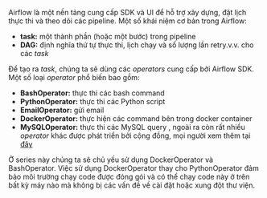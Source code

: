 Airflow là một nền tảng cung cấp SDK và UI để hỗ trợ xây dựng, đặt lịch thực thi và theo dõi các pipeline.
Một số khái niệm cơ bản trong Airflow:

- **task:** một thành phần (hoặc một bước) trong pipeline
- **DAG:** định nghĩa thứ tự thực thi, lịch chạy và số lượng lần retry.v.v. cho các *task*

Để tạo ra *task*, chúng ta sẽ dùng các *operators* cung cấp bởi Airflow SDK. Một số loại *operator* phổ biến bao gồm:

- **BashOperator:** thực thi các bash command
- **PythonOperator:** thực thi các Python script
- **EmailOperator:** gửi email
- **DockerOperator:** thực hiện các command bên trong docker container
- **MySQLOperator:** thực thi các MySQL query
, ngoài ra còn rất nhiều *operator* khác được phát triển bởi cộng đồng, mọi người xem thêm tại [đây](https://airflow.apache.org/docs/apache-airflow-providers/operators-and-hooks-ref/index.html)

Ở series này chúng ta sẽ chủ yếu sử dụng DockerOperator và BashOperator. Việc sử dụng DockerOperator thay cho PythonOperator đảm bảo môi trường chạy code được đóng gói và có thể chạy code này ở trên bất kỳ máy nào mà không bị các vấn đề về cài đặt hoặc xung đột thư viện.